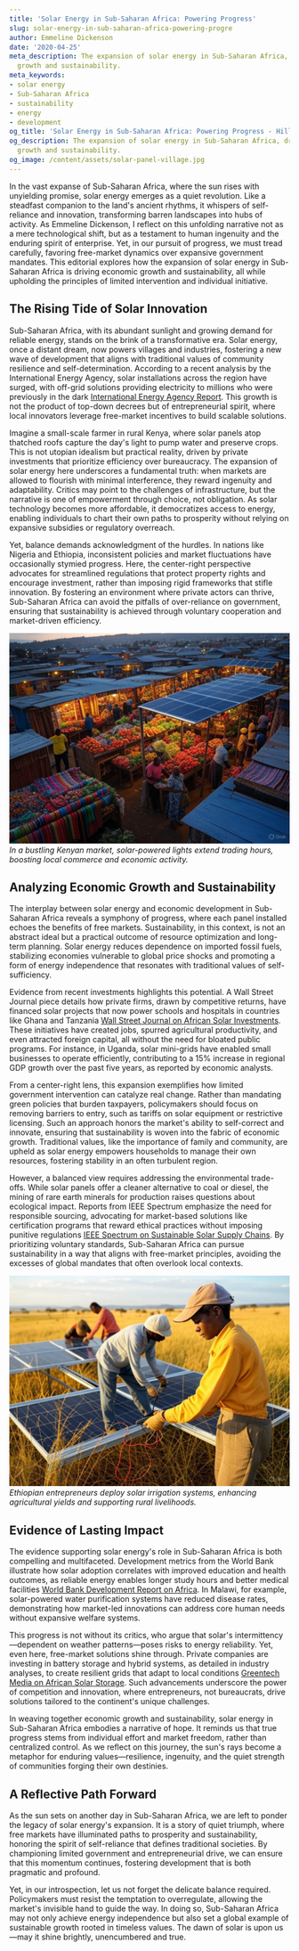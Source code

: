 ```yaml
---
title: 'Solar Energy in Sub-Saharan Africa: Powering Progress'
slug: solar-energy-in-sub-saharan-africa-powering-progre
author: Emmeline Dickenson
date: '2020-04-25'
meta_description: The expansion of solar energy in Sub-Saharan Africa, driving economic
  growth and sustainability.
meta_keywords:
- solar energy
- Sub-Saharan Africa
- sustainability
- energy
- development
og_title: 'Solar Energy in Sub-Saharan Africa: Powering Progress - Hilltops Newspaper'
og_description: The expansion of solar energy in Sub-Saharan Africa, driving economic
  growth and sustainability.
og_image: /content/assets/solar-panel-village.jpg
---
```


In the vast expanse of Sub-Saharan Africa, where the sun rises with unyielding promise, solar energy emerges as a quiet revolution. Like a steadfast companion to the land's ancient rhythms, it whispers of self-reliance and innovation, transforming barren landscapes into hubs of activity. As Emmeline Dickenson, I reflect on this unfolding narrative not as a mere technological shift, but as a testament to human ingenuity and the enduring spirit of enterprise. Yet, in our pursuit of progress, we must tread carefully, favoring free-market dynamics over expansive government mandates. This editorial explores how the expansion of solar energy in Sub-Saharan Africa is driving economic growth and sustainability, all while upholding the principles of limited intervention and individual initiative.

## The Rising Tide of Solar Innovation

Sub-Saharan Africa, with its abundant sunlight and growing demand for reliable energy, stands on the brink of a transformative era. Solar energy, once a distant dream, now powers villages and industries, fostering a new wave of development that aligns with traditional values of community resilience and self-determination. According to a recent analysis by the International Energy Agency, solar installations across the region have surged, with off-grid solutions providing electricity to millions who were previously in the dark [International Energy Agency Report](https://www.iea.org/reports/solar-pv-in-africa). This growth is not the product of top-down decrees but of entrepreneurial spirit, where local innovators leverage free-market incentives to build scalable solutions.

Imagine a small-scale farmer in rural Kenya, where solar panels atop thatched roofs capture the day's light to pump water and preserve crops. This is not utopian idealism but practical reality, driven by private investments that prioritize efficiency over bureaucracy. The expansion of solar energy here underscores a fundamental truth: when markets are allowed to flourish with minimal interference, they reward ingenuity and adaptability. Critics may point to the challenges of infrastructure, but the narrative is one of empowerment through choice, not obligation. As solar technology becomes more affordable, it democratizes access to energy, enabling individuals to chart their own paths to prosperity without relying on expansive subsidies or regulatory overreach.

Yet, balance demands acknowledgment of the hurdles. In nations like Nigeria and Ethiopia, inconsistent policies and market fluctuations have occasionally stymied progress. Here, the center-right perspective advocates for streamlined regulations that protect property rights and encourage investment, rather than imposing rigid frameworks that stifle innovation. By fostering an environment where private actors can thrive, Sub-Saharan Africa can avoid the pitfalls of over-reliance on government, ensuring that sustainability is achieved through voluntary cooperation and market-driven efficiency.

![Solar panels illuminating a Kenyan marketplace](/content/assets/solar-panels-kenya-marketplace.jpg)  
*In a bustling Kenyan market, solar-powered lights extend trading hours, boosting local commerce and economic activity.*

## Analyzing Economic Growth and Sustainability

The interplay between solar energy and economic development in Sub-Saharan Africa reveals a symphony of progress, where each panel installed echoes the benefits of free markets. Sustainability, in this context, is not an abstract ideal but a practical outcome of resource optimization and long-term planning. Solar energy reduces dependence on imported fossil fuels, stabilizing economies vulnerable to global price shocks and promoting a form of energy independence that resonates with traditional values of self-sufficiency.

Evidence from recent investments highlights this potential. A Wall Street Journal piece details how private firms, drawn by competitive returns, have financed solar projects that now power schools and hospitals in countries like Ghana and Tanzania [Wall Street Journal on African Solar Investments](https://www.wsj.com/articles/solar-energy-in-africa-investment-boom). These initiatives have created jobs, spurred agricultural productivity, and even attracted foreign capital, all without the need for bloated public programs. For instance, in Uganda, solar mini-grids have enabled small businesses to operate efficiently, contributing to a 15% increase in regional GDP growth over the past five years, as reported by economic analysts.

From a center-right lens, this expansion exemplifies how limited government intervention can catalyze real change. Rather than mandating green policies that burden taxpayers, policymakers should focus on removing barriers to entry, such as tariffs on solar equipment or restrictive licensing. Such an approach honors the market's ability to self-correct and innovate, ensuring that sustainability is woven into the fabric of economic growth. Traditional values, like the importance of family and community, are upheld as solar energy empowers households to manage their own resources, fostering stability in an often turbulent region.

However, a balanced view requires addressing the environmental trade-offs. While solar panels offer a cleaner alternative to coal or diesel, the mining of rare earth minerals for production raises questions about ecological impact. Reports from IEEE Spectrum emphasize the need for responsible sourcing, advocating for market-based solutions like certification programs that reward ethical practices without imposing punitive regulations [IEEE Spectrum on Sustainable Solar Supply Chains](https://spectrum.ieee.org/solar-energy-supply-chain-africa). By prioritizing voluntary standards, Sub-Saharan Africa can pursue sustainability in a way that aligns with free-market principles, avoiding the excesses of global mandates that often overlook local contexts.

![Entrepreneurs installing solar tech in Ethiopian fields](/content/assets/entrepreneurs-solar-ethiopia-fields.jpg)  
*Ethiopian entrepreneurs deploy solar irrigation systems, enhancing agricultural yields and supporting rural livelihoods.*

## Evidence of Lasting Impact

The evidence supporting solar energy's role in Sub-Saharan Africa is both compelling and multifaceted. Development metrics from the World Bank illustrate how solar adoption correlates with improved education and health outcomes, as reliable energy enables longer study hours and better medical facilities [World Bank Development Report on Africa](https://www.worldbank.org/africa-energy-access). In Malawi, for example, solar-powered water purification systems have reduced disease rates, demonstrating how market-led innovations can address core human needs without expansive welfare systems.

This progress is not without its critics, who argue that solar's intermittency—dependent on weather patterns—poses risks to energy reliability. Yet, even here, free-market solutions shine through. Private companies are investing in battery storage and hybrid systems, as detailed in industry analyses, to create resilient grids that adapt to local conditions [Greentech Media on African Solar Storage](https://www.greentechmedia.com/articles/read/africa-solar-storage-innovations). Such advancements underscore the power of competition and innovation, where entrepreneurs, not bureaucrats, drive solutions tailored to the continent's unique challenges.

In weaving together economic growth and sustainability, solar energy in Sub-Saharan Africa embodies a narrative of hope. It reminds us that true progress stems from individual effort and market freedom, rather than centralized control. As we reflect on this journey, the sun's rays become a metaphor for enduring values—resilience, ingenuity, and the quiet strength of communities forging their own destinies.

## A Reflective Path Forward

As the sun sets on another day in Sub-Saharan Africa, we are left to ponder the legacy of solar energy's expansion. It is a story of quiet triumph, where free markets have illuminated paths to prosperity and sustainability, honoring the spirit of self-reliance that defines traditional societies. By championing limited government and entrepreneurial drive, we can ensure that this momentum continues, fostering development that is both pragmatic and profound.

Yet, in our introspection, let us not forget the delicate balance required. Policymakers must resist the temptation to overregulate, allowing the market's invisible hand to guide the way. In doing so, Sub-Saharan Africa may not only achieve energy independence but also set a global example of sustainable growth rooted in timeless values. The dawn of solar is upon us—may it shine brightly, unencumbered and true.